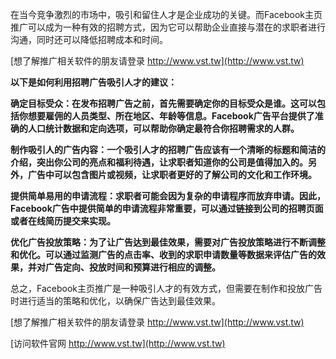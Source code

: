 在当今竞争激烈的市场中，吸引和留住人才是企业成功的关键。而Facebook主页推广可以成为一种有效的招聘方式，因为它可以帮助企业直接与潜在的求职者进行沟通，同时还可以降低招聘成本和时间。

[想了解推广相关软件的朋友请登录 http://www.vst.tw](http://www.vst.tw)

**以下是如何利用招聘广告吸引人才的建议：**

**确定目标受众：在发布招聘广告之前，首先需要确定你的目标受众是谁。这可以包括你想要雇佣的人员类型、所在地区、年龄等信息。Facebook广告平台提供了准确的人口统计数据和定向选项，可以帮助你确定最符合你招聘需求的人群。**

**制作吸引人的广告内容：一个吸引人才的招聘广告应该有一个清晰的标题和简洁的介绍，突出你公司的亮点和福利待遇，让求职者知道你的公司是值得加入的。另外，广告中可以包含图片或视频，让求职者更好的了解公司的文化和工作环境。**

**提供简单易用的申请流程：求职者可能会因为复杂的申请程序而放弃申请。因此，Facebook广告中提供简单的申请流程非常重要，可以通过链接到公司的招聘页面或者在线简历提交来实现。**

**优化广告投放策略：为了让广告达到最佳效果，需要对广告投放策略进行不断调整和优化。可以通过监测广告的点击率、收到的求职申请数量等数据来评估广告的效果，并对广告定向、投放时间和预算进行相应的调整。**

总之，Facebook主页推广是一种吸引人才的有效方式，但需要在制作和投放广告时进行适当的策略和优化，以确保广告达到最佳效果。

[想了解推广相关软件的朋友请登录 http://www.vst.tw](http://www.vst.tw)


[访问软件官网 http://www.vst.tw](http://www.vst.tw)
